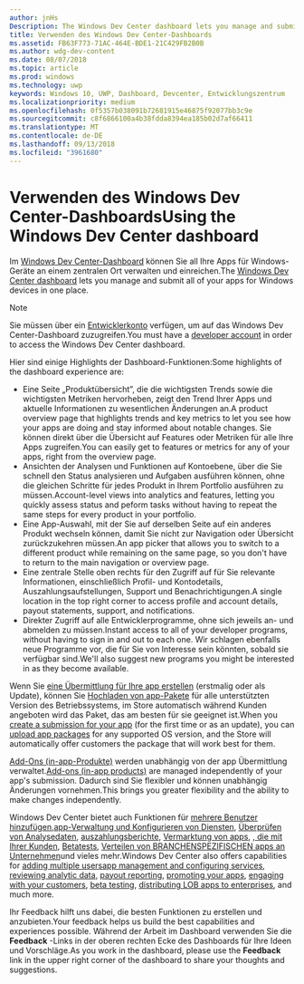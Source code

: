 ```yaml
---
author: jnHs
Description: The Windows Dev Center dashboard lets you manage and submit all of your apps for Windows devices in one place.
title: Verwenden des Windows Dev Center-Dashboards
ms.assetid: FB63F773-71AC-464E-BDE1-21C429FB2B0B
ms.author: wdg-dev-content
ms.date: 08/07/2018
ms.topic: article
ms.prod: windows
ms.technology: uwp
keywords: Windows 10, UWP, Dashboard, Devcenter, Entwicklungszentrum
ms.localizationpriority: medium
ms.openlocfilehash: 0f5357b038091b72681915e46875f92077bb3c9e
ms.sourcegitcommit: c8f6866100a4b38fdda8394ea185b02d7af66411
ms.translationtype: MT
ms.contentlocale: de-DE
ms.lasthandoff: 09/13/2018
ms.locfileid: "3961680"
---
```

# <a name="using-the-windows-dev-center-dashboard"></a><span data-ttu-id="5fd9a-103">Verwenden des Windows Dev Center-Dashboards</span><span class="sxs-lookup"><span data-stu-id="5fd9a-103">Using the Windows Dev Center dashboard</span></span>


<span data-ttu-id="5fd9a-104">Im [Windows Dev Center-Dashboard](https://partner.microsoft.com/dashboard) können Sie all Ihre Apps für Windows-Geräte an einem zentralen Ort verwalten und einreichen.</span><span class="sxs-lookup"><span data-stu-id="5fd9a-104">The [Windows Dev Center dashboard](https://partner.microsoft.com/dashboard) lets you manage and submit all of your apps for Windows devices in one place.</span></span>

> [!NOTE]
> <span data-ttu-id="5fd9a-105">Sie müssen über ein [Entwicklerkonto](http://go.microsoft.com/fwlink/p/?LinkId=615100) verfügen, um auf das Windows Dev Center-Dashboard zuzugreifen.</span><span class="sxs-lookup"><span data-stu-id="5fd9a-105">You must have a [developer account](http://go.microsoft.com/fwlink/p/?LinkId=615100) in order to access the Windows Dev Center dashboard.</span></span>

<span data-ttu-id="5fd9a-106">Hier sind einige Highlights der Dashboard-Funktionen:</span><span class="sxs-lookup"><span data-stu-id="5fd9a-106">Some highlights of the dashboard experience are:</span></span>

- <span data-ttu-id="5fd9a-107">Eine Seite „Produktübersicht”, die die wichtigsten Trends sowie die wichtigsten Metriken hervorheben, zeigt den Trend Ihrer Apps und aktuelle Informationen zu wesentlichen Änderungen an.</span><span class="sxs-lookup"><span data-stu-id="5fd9a-107">A product overview page that highlights trends and key metrics to let you see how your apps are doing and stay informed about notable changes.</span></span> <span data-ttu-id="5fd9a-108">Sie können direkt über die Übersicht auf Features oder Metriken für alle Ihre Apps zugreifen.</span><span class="sxs-lookup"><span data-stu-id="5fd9a-108">You can easily get to features or metrics for any of your apps, right from the overview page.</span></span>
- <span data-ttu-id="5fd9a-109">Ansichten der Analysen und Funktionen auf Kontoebene, über die Sie schnell den Status analysieren und Aufgaben ausführen können, ohne die gleichen Schritte für jedes Produkt in Ihrem Portfolio ausführen zu müssen.</span><span class="sxs-lookup"><span data-stu-id="5fd9a-109">Account-level views into analytics and features, letting you quickly assess status and peform tasks without having to repeat the same steps for every product in your portfolio.</span></span>
- <span data-ttu-id="5fd9a-110">Eine App-Auswahl, mit der Sie auf derselben Seite auf ein anderes Produkt wechseln können, damit Sie nicht zur Navigation oder Übersicht zurückzukehren müssen.</span><span class="sxs-lookup"><span data-stu-id="5fd9a-110">An app picker that allows you to switch to a different product while remaining on the same page, so you don't have to return to the main navigation or overview page.</span></span>
- <span data-ttu-id="5fd9a-111">Eine zentrale Stelle oben rechts für den Zugriff auf für Sie relevante Informationen, einschließlich Profil- und Kontodetails, Auszahlungsaufstellungen, Support und Benachrichtigungen.</span><span class="sxs-lookup"><span data-stu-id="5fd9a-111">A single location in the top right corner to access profile and account details, payout statements, support, and notifications.</span></span>
- <span data-ttu-id="5fd9a-112">Direkter Zugriff auf alle Entwicklerprogramme, ohne sich jeweils an- und abmelden zu müssen.</span><span class="sxs-lookup"><span data-stu-id="5fd9a-112">Instant access to all of your developer programs, without having to sign in and out to each one.</span></span> <span data-ttu-id="5fd9a-113">Wir schlagen ebenfalls neue Programme vor, die für Sie von Interesse sein könnten, sobald sie verfügbar sind.</span><span class="sxs-lookup"><span data-stu-id="5fd9a-113">We'll also suggest new programs you might be interested in as they become available.</span></span>

<span data-ttu-id="5fd9a-114">Wenn Sie [eine Übermittlung für Ihre app erstellen](app-submissions.md) (erstmalig oder als Update), können Sie [Hochladen von app-Pakete](upload-app-packages.md) für alle unterstützten Version des Betriebssystems, im Store automatisch während Kunden angeboten wird das Paket, das am besten für sie geeignet ist.</span><span class="sxs-lookup"><span data-stu-id="5fd9a-114">When you [create a submission for your app](app-submissions.md) (for the first time or as an update), you can [upload app packages](upload-app-packages.md) for any supported OS version, and the Store will automatically offer customers the package that will work best for them.</span></span>

<span data-ttu-id="5fd9a-115">[Add-Ons (in-app-Produkte)](add-on-submissions.md) werden unabhängig von der app Übermittlung verwaltet.</span><span class="sxs-lookup"><span data-stu-id="5fd9a-115">[Add-ons (in-app products)](add-on-submissions.md) are managed independently of your app's submission.</span></span> <span data-ttu-id="5fd9a-116">Dadurch sind Sie flexibler und können unabhängig Änderungen vornehmen.</span><span class="sxs-lookup"><span data-stu-id="5fd9a-116">This brings you greater flexibility and the ability to make changes independently.</span></span>

<span data-ttu-id="5fd9a-117">Windows Dev Center bietet auch Funktionen für [mehrere Benutzer hinzufügen](manage-account-users.md),[app-Verwaltung und Konfigurieren von Diensten](app-management-and-services.md), [Überprüfen von Analysedaten](analytics.md), [auszahlungsberichte](payout-summary.md), [Vermarktung von apps](attract-customers-and-promote-your-apps.md), [, die mit Ihrer Kunden](engage-with-your-customers.md), [Betatests](beta-testing-and-targeted-distribution.md), [Verteilen von BRANCHENSPEZIFISCHEN apps an Unternehmen](distribute-lob-apps-to-enterprises.md)und vieles mehr.</span><span class="sxs-lookup"><span data-stu-id="5fd9a-117">Windows Dev Center also offers capabilities for [adding multiple users](manage-account-users.md)[app management and configuring services](app-management-and-services.md), [reviewing analytic data](analytics.md), [payout reporting](payout-summary.md), [promoting your apps](attract-customers-and-promote-your-apps.md), [engaging with your customers](engage-with-your-customers.md), [beta testing](beta-testing-and-targeted-distribution.md), [distributing LOB apps to enterprises](distribute-lob-apps-to-enterprises.md), and much more.</span></span>

<span data-ttu-id="5fd9a-118">Ihr Feedback hilft uns dabei, die besten Funktionen zu erstellen und anzubieten.</span><span class="sxs-lookup"><span data-stu-id="5fd9a-118">Your feedback helps us build the best capabilities and experiences possible.</span></span> <span data-ttu-id="5fd9a-119">Während der Arbeit im Dashboard verwenden Sie die **Feedback** -Links in der oberen rechten Ecke des Dashboards für Ihre Ideen und Vorschläge.</span><span class="sxs-lookup"><span data-stu-id="5fd9a-119">As you work in the dashboard, please use the **Feedback** link in the upper right corner of the dashboard to share your thoughts and suggestions.</span></span>


 

 




